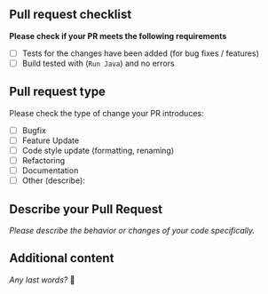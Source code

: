 ## Pull request checklist

**Please check if your PR meets the following requirements**

- [ ] Tests for the changes have been added (for bug fixes / features)
- [ ] Build tested with (`Run Java`) and no errors

## Pull request type

Please check the type of change your PR introduces:

- [ ] Bugfix
- [ ] Feature Update
- [ ] Code style update (formatting, renaming)
- [ ] Refactoring
- [ ] Documentation
- [ ] Other (describe):

## Describe your Pull Request

*Please describe the behavior or changes of your code specifically.*

## Additional content

*Any last words?* 🤣